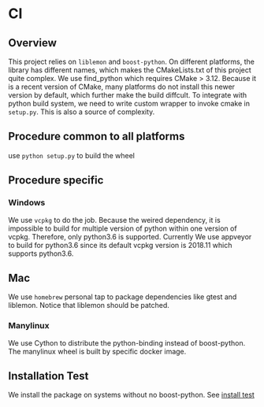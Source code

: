 # CI
## Overview
This project relies on `liblemon` and `boost-python`. On different platforms, the library has different names, which makes
the CMakeLists.txt of this project quite complex. We use find_python which requires CMake > 3.12. Because it is a recent version of CMake,
many platforms do not install this newer version by default, which further make the build diffcult.
To integrate with python build system, we need to write custom wrapper to invoke
cmake in `setup.py`. This is also a source of complexity.

## Procedure common to all platforms
use `python setup.py` to build the wheel

## Procedure specific
### Windows
We use `vcpkg` to do the job. Because the weired dependency, it is impossible to build for multiple version of python within one version of vcpkg. Therefore, only python3.6 is supported.
Currently We use appveyor to build for python3.6 since its default vcpkg version is 2018.11 which supports python3.6.

## Mac

We use `homebrew` personal tap to package dependencies like gtest and liblemon.
Notice that liblemon should be patched.

### Manylinux
We use Cython to distribute the python-binding instead of boost-python. The manylinux wheel is built by specific docker image.



## Installation Test
We install the package on systems without no boost-python.
See [install test](https://github.com/zhaofeng-shu33/info_cluster_install_test)
